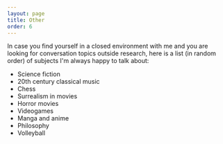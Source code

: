 ```yaml
---
layout: page
title: Other
order: 6
---
```


In case you find yourself in a closed environment with me and you are looking for conversation topics outside research, here is a list (in random order) of subjects I'm always happy to talk about:

* Science fiction
* 20th century classical music
* Chess
* Surrealism in movies
* Horror movies
* Videogames
* Manga and anime
* Philosophy
* Volleyball
